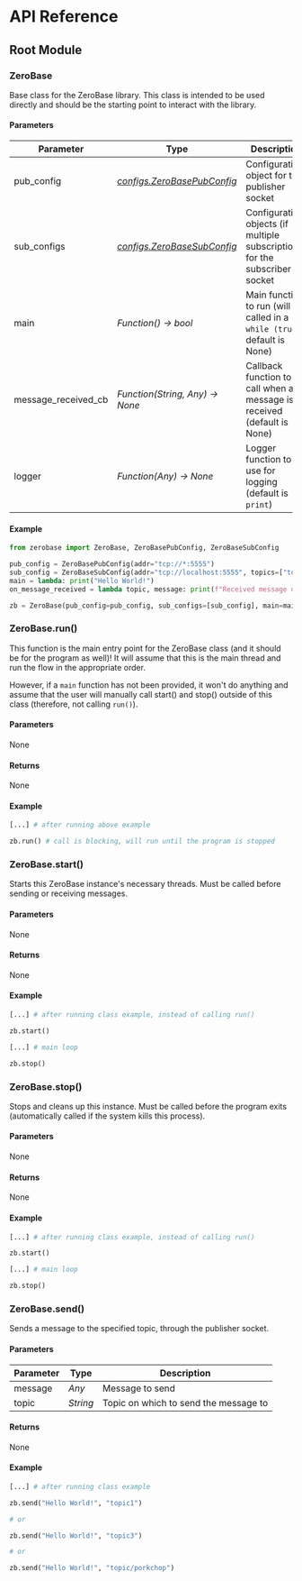 # API Reference

## Root Module

### ZeroBase

Base class for the ZeroBase library. This class is intended to be used directly and should be the starting point to interact with the library.

#### Parameters

| Parameter | Type | Description |
| --- | --- | --- |
| pub_config | _[configs.ZeroBasePubConfig](configs/zerobasepubconfig.md)_ | Configuration object for the publisher socket |
| sub_configs | _[configs.ZeroBaseSubConfig](configs/zerobasesubconfig.md)_ | Configuration objects (if multiple subscriptions) for the subscriber socket |
| main | _Function() -> bool_ | Main function to run (will be called in a `while (true)`, default is None) |
| message_received_cb | _Function(String, Any) -> None_ | Callback function to call when a message is received (default is None) |
| logger | _Function(Any) -> None_ | Logger function to use for logging (default is `print`) |

#### Example

```python
from zerobase import ZeroBase, ZeroBasePubConfig, ZeroBaseSubConfig

pub_config = ZeroBasePubConfig(addr="tcp://*:5555")
sub_config = ZeroBaseSubConfig(addr="tcp://localhost:5555", topics=["topic1", "topic2"])
main = lambda: print("Hello World!")
on_message_received = lambda topic, message: print(f"Received message on topic {topic}: {message}")

zb = ZeroBase(pub_config=pub_config, sub_configs=[sub_config], main=main, message_received_cb=on_message_received, logger=print)
```

### ZeroBase.run()

This function is the main entry point for the ZeroBase class (and it should be for the program as well)! It will assume that this is the main thread and run the flow in the appropriate order.

However, if a `main` function has not been provided, it won't do anything and assume that the user will manually call start() and stop() outside of this class (therefore, not calling `run()`).

#### Parameters

None

#### Returns

None

#### Example

```python
[...] # after running above example

zb.run() # call is blocking, will run until the program is stopped
```

### ZeroBase.start()

Starts this ZeroBase instance's necessary threads. Must be called before sending or receiving messages.

#### Parameters

None

#### Returns

None

#### Example

```python
[...] # after running class example, instead of calling run()

zb.start()

[...] # main loop

zb.stop()
```

### ZeroBase.stop()

Stops and cleans up this instance. Must be called before the program exits (automatically called if the system kills this process).

#### Parameters

None

#### Returns

None

#### Example

```python
[...] # after running class example, instead of calling run()

zb.start()

[...] # main loop

zb.stop()
```

### ZeroBase.send()

Sends a message to the specified topic, through the publisher socket.

#### Parameters

| Parameter | Type | Description |
| --- | --- | --- |
| message | _Any_ | Message to send |
| topic | _String_ | Topic on which to send the message to |

#### Returns

None

#### Example

```python
[...] # after running class example

zb.send("Hello World!", "topic1")

# or

zb.send("Hello World!", "topic3")

# or

zb.send("Hello World!", "topic/porkchop")
```